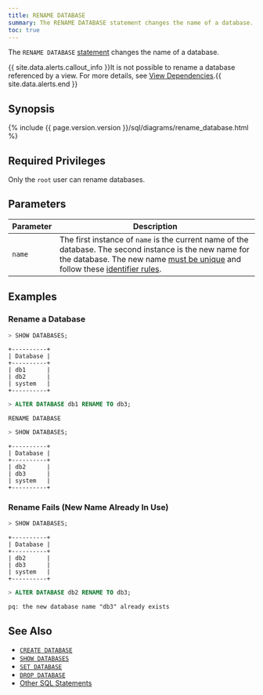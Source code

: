 ```yaml
---
title: RENAME DATABASE
summary: The RENAME DATABASE statement changes the name of a database.
toc: true
---
```


The `RENAME DATABASE` [statement](sql-statements.html) changes the name of a database.

{{ site.data.alerts.callout_info }}It is not possible to rename a database referenced by a view. For more details, see <a href="views.html#view-dependencies">View Dependencies</a>.{{ site.data.alerts.end }}


## Synopsis

{%  include {{  page.version.version  }}/sql/diagrams/rename_database.html %}

## Required Privileges

Only the `root` user can rename databases.

## Parameters

Parameter | Description
----------|------------
`name` | The first instance of `name` is the current name of the database. The second instance is the new name for the database. The new name [must be unique](#rename-fails-new-name-already-in-use) and follow these [identifier rules](keywords-and-identifiers.html#identifiers).

## Examples

### Rename a Database

~~~ sql
> SHOW DATABASES;
~~~
~~~
+----------+
| Database |
+----------+
| db1      |
| db2      |
| system   |
+----------+
~~~
~~~ sql
> ALTER DATABASE db1 RENAME TO db3;
~~~
~~~
RENAME DATABASE
~~~
~~~ sql
> SHOW DATABASES;
~~~
~~~
+----------+
| Database |
+----------+
| db2      |
| db3      |
| system   |
+----------+
~~~

### Rename Fails (New Name Already In Use)

~~~ sql
> SHOW DATABASES;
~~~
~~~
+----------+
| Database |
+----------+
| db2      |
| db3      |
| system   |
+----------+
~~~
~~~ sql
> ALTER DATABASE db2 RENAME TO db3;
~~~
~~~
pq: the new database name "db3" already exists
~~~

## See Also

- [`CREATE DATABASE`](create-database.html)
- [`SHOW DATABASES`](show-databases.html)
- [`SET DATABASE`](set-vars.html)
- [`DROP DATABASE`](drop-database.html)
- [Other SQL Statements](sql-statements.html)
